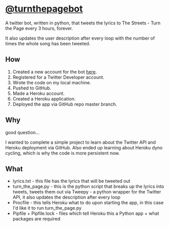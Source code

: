 # [@turnthepagebot](http://twitter.com/turnthepagebot)

A twitter bot, written in python, that tweets the lyrics to The Streets - Turn the Page every 3 hours, forever.

It also updates the user description after every loop with the number of times the whole song has been tweeted.

## How
1. Created a new account for the bot [here](twitter.com/turnthepagebot).
2. Registered for a Twitter Developer account.
3. Wrote the code on my local machine.
4. Pushed to GitHub.
5. Made a Heroku account.
6. Created a Heroku application.
7. Deployed the app via GitHub repo master branch.

## Why
good question...

I wanted to complete a simple project to learn about the Twitter API and Heroku deployment via GitHub.
Also ended up learning about Heroku dyno cycling, which is why the code is more persistent now.

## What
* lyrics.txt - this file has the lyrics that will be tweeted out
* turn_the_page.py - this is the python script that breaks up the lyrics into tweets, tweets them out via Tweepy - a python wrapper for the Twitter API, it also updates the description after every loop
* Procfile - this tells Heroku what to do upon starting the app, in this case I'd like it to run turn_the_page.py
* Pipfile + Pipfile.lock - files which tell Heroku this a Python app + what packages are required

